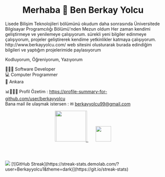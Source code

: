 <h1 align="center">Merhaba 👋 Ben Berkay Yolcu</h1>

<p>Lisede Bilişim Teknolojileri bölümünü okudum daha sonrasında Üniversitede Bilgisayar Programcılığı Bölümü'nden Mezun oldum Her zaman kendimi geliştirmeye ve yenilemeye çalışıyorum. sürekli yeni bilgiler edinmeye çalışıyorum, projeler geliştirerek kendime yetkinlikler katmaya çalışıyorum. http://www.berkayyolcu.com/ 
web sitesini olusturarak burada edindiğim bilgileri ve yaptığım projelerimide paylasıyorum </p>

Kodluyorum, Öğreniyorum, Yazıyorum

👨🏻‍💻 Software Developer  </br>
💻 Computer Programmer                       
📌 Ankara </br>

📊👨🏽‍💻 Profil Özetim : https://profile-summary-for-github.com/user/berkayyolcu </br>
Bana mail ile ulaşmak istersen : ✉ berkayyolcu99@gmail.com



<p align="center">
<a href="https://z-p15.www.instagram.com/berkay_yolcu/">
<img src="https://user-images.githubusercontent.com/56292568/197898421-56294c35-7fac-465d-93d8-bdbf4e2eea62.png" width="100"/>
</a>
<a href="https://www.linkedin.com/in/berkay-yolcu-2958741a2/">
<img src="https://user-images.githubusercontent.com/56292568/197902657-04048d2b-ebea-45d1-b9a3-896c06d28089.png" style="margin-left:-100px"  width="100"/>
</a>
&nbsp;&nbsp;&nbsp;&nbsp;&nbsp;
<a href="https://twitter.com/berkayyolcu0" >
<img src="https://user-images.githubusercontent.com/56292568/197902688-af14a907-a73f-4dcd-8fad-f289b10d2c3c.png" width="50"/>
</a>
</p>

<p align="center">
<img src="https://komarev.com/ghpvc/?username=Berkayyolcu&style=flat-square&color=blue" alt=""/>
</p>

<p align="center">
<img src="https://github-readme-stats.vercel.app/api?username=Berkayyolcu&show_icons=true&theme=radical" alt=""/>&nbsp;&nbsp;&nbsp;&nbsp;&nbsp;
<img src="https://github-readme-stats.vercel.app/api/top-langs/?username=Berkayyolcu&show_icons=true&theme=dark" alt=""/>
</p>


<img src="https://github-readme-streak-stats.herokuapp.com/?user=Berkayyolcu&currStreakNum=2FD3EB&fire=pink&sideLabels=F00&date_format=[Y.]n.j&theme=highcontrast"/>
[![GitHub Streak](https://streak-stats.demolab.com/?user=Berkayyolcu1&theme=dark)](https://git.io/streak-stats)

